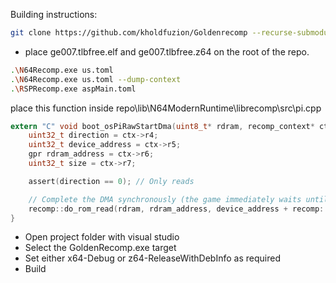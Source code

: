 Building instructions:

```bash
git clone https://github.com/kholdfuzion/Goldenrecomp --recurse-submodules
```

* place ge007.tlbfree.elf and ge007.tlbfree.z64 on the root of the repo.

```bash
.\N64Recomp.exe us.toml
.\N64Recomp.exe us.toml --dump-context
.\RSPRecomp.exe aspMain.toml
```

place this function inside repo\lib\N64ModernRuntime\librecomp\src\pi.cpp

```c
extern "C" void boot_osPiRawStartDma(uint8_t* rdram, recomp_context* ctx) {
    uint32_t direction = ctx->r4;
    uint32_t device_address = ctx->r5;
    gpr rdram_address = ctx->r6;
    uint32_t size = ctx->r7;

    assert(direction == 0); // Only reads

    // Complete the DMA synchronously (the game immediately waits until it's done anyways)
    recomp::do_rom_read(rdram, rdram_address, device_address + recomp::rom_base, size);
}
```

* Open project folder with visual studio
* Select the GoldenRecomp.exe target
* Set either x64-Debug or z64-ReleaseWithDebInfo as required
* Build

